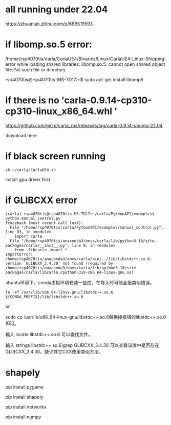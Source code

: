 # all running under 22.04

https://zhuanlan.zhihu.com/p/686519593

# if libomp.so.5 error:

/home/rsp4070tis/carla/CarlaUE4/Binaries/Linux/CarlaUE4-Linux-Shipping: error while loading shared libraries: libomp.so.5: cannot open shared object file: No such file or directory

rsp4070tis@rsp4070tis-MS-7D17:~$ sudo apt-get install libomp5

# if there is no 'carla-0.9.14-cp310-cp310-linux_x86_64.whl '

https://github.com/gezp/carla_ros/releases/tag/carla-0.9.14-ubuntu-22.04

download here

# if black screen running

```
sh ~/carla/CarlaUE4.sh
```

install gpu driver first

# if GLIBCXX error
```
(carla) rsp4070tis@rsp4070tis-MS-7D17:~/carla/PythonAPI/examples$ python manual_control.py 
Traceback (most recent call last):
  File "/home/rsp4070tis/carla/PythonAPI/examples/manual_control.py", line 83, in <module>
    import carla
  File "/home/rsp4070tis/anaconda3/envs/carla/lib/python3.10/site-packages/carla/__init__.py", line 8, in <module>
    from .libcarla import *
ImportError: /home/rsp4070tis/anaconda3/envs/carla/bin/../lib/libstdc++.so.6: version `GLIBCXX_3.4.30' not found (required by /home/rsp4070tis/anaconda3/envs/carla/lib/python3.10/site-packages/carla/libcarla.cpython-310-x86_64-linux-gnu.so)
```
ubuntu环境下，conda虚拟环境安装一些库，在导入时可能会报类似错误。

 
```
ln -sf /usr/lib/x86_64-linux-gnu/libstdc++.so.6 ${CONDA_PREFIX}/lib/libstdc++.so.6
```

or


sudo cp /usr/lib/x86_64-linux-gnu/libstdc++.so.6替换掉报错的libstdc++.so.6即可。

输入 locate libstdc++.so.6 可以查找文件。

输入 strings libstdc++.so.6|grep GLIBCXX_3.4.30 可以查看该库中是否存在GLIBCXX_3.4.30。缺少其它CXX使用类似方法。 

# shapely
pip install pygame

pip install shapely

pip install networkx

pip install numpy

